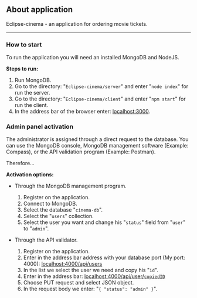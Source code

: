 ## About application

Eclipse-cinema - an application for ordering movie tickets.

---

### How to start

To run the application you will need an installed MongoDB and NodeJS.

**Steps to run:**

1. Run MongoDB.
2. Go to the directory: "`Eclipse-cinema/server`" and enter "`node index`" for run the server.
3. Go to the directory: "`Eclipse-cinema/client`" and enter "`npm start`" for run the client.
4. In the address bar of the browser enter: [localhost:3000](http://localhost:3000).

### Admin panel activation

The administrator is assigned through a direct request to the database. You can use the MongoDB console, MongoDB management software (Example: Compass), or the API validation program (Example: Postman).

Therefore...

**Activation options:**

- Through the MongoDB management program.

  1. Register on the application.
  2. Connect to MongoDB.
  3. Select the database "`cinema-db`".
  4. Select the "`users`" collection.
  5. Select the user you want and change his "`status`" field from "`user`" to "`admin`".

- Through the API validator.
  1. Register on the application.
  2. Enter in the address bar address with your database port (My port: 4000): [localhost:4000/api/users](http://localhost:4000/userApi/users)
  3. In the list we select the user we need and copy his "`id`".
  4. Enter in the address bar: [localhost:4000/api/user/`copiedID`](http://localhost:4000/userApi/user)
  5. Choose PUT request and select JSON object.
  6. In the request body we enter: "`{ "status": "admin" }`".
